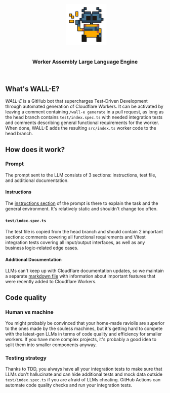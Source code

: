<div align="center">
  <img src="./misc/readme/wall-e.png" height="128px" width="128px" />
</div>

<div align="center">
  <h3>Worker Assembly Large Language Engine</h3>
</div>

<br/>

## What's WALL-E?

_WALL-E_ is a GitHub bot that supercharges Test-Driven Development through automated generation of Cloudflare Workers. It can be activated by leaving a comment containing `/wall-e generate` in a pull request, as long as the head branch contains `test/index.spec.ts` with needed integration tests and comments describing general functional requirements for the worker. When done, WALL-E adds the resulting `src/index.ts` worker code to the head branch.

## How does it work?

### Prompt

The prompt sent to the LLM consists of 3 sections: instructions, test file, and additional documentation.

#### Instructions

The [instructions section](markdown/instructions.md) of the prompt is there to explain the task and the general environment. It's relatively static and shouldn't change too often.

#### `test/index.spec.ts`

The test file is copied from the head branch and should contain 2 important sections: comments covering all functional requirements and Vitest integration tests covering all input/output interfaces, as well as any business logic-related edge cases.

#### Additional Documentation

LLMs can't keep up with Cloudflare documentation updates, so we maintain a separate [markdown file](markdown/documentation.md) with information about important features that were recently added to Cloudflare Workers.

## Code quality

### Human vs machine

You might probably be convinced that your home-made raviolis are superior to the ones made by the souless machines, but it's getting hard to compete with the latest-gen LLMs in terms of code quality and efficiency for smaller workers. If you have more complex projects, it's probably a good idea to split them into smaller components anyway.

### Testing strategy

Thanks to TDD, you always have all your integration tests to make sure that LLMs don't hallucinate and can hide additional tests and mock data outside `test/index.spec.ts` if you are afraid of LLMs cheating. GitHub Actions can automate code quality checks and run your integration tests.

